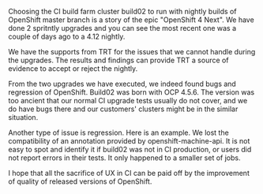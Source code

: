 Choosing the CI build farm cluster build02 to run with nightly builds of OpenShift master branch is a story of the epic "OpenShift 4 Next".
We have done 2 spritntly upgrades and you can see the most recent one was a couple of days ago to a 4.12 nightly.

We have the supports from TRT for the issues that we cannot handle during the upgrades.
The results and findings can provide TRT a source of evidence to accept or reject the nightly.

From the two upgrades we have executed, we indeed found bugs and regression of OpenShift.
Build02 was born with OCP 4.5.6. The version was too ancient that our normal CI upgrade tests usually do not cover, and we do have bugs there and our customers' clusters might be in the similar situation.

Another type of issue is regression.
Here is an example. We lost the compatibility of an annotation provided by openshift-machine-api.
It is not easy to spot and identify it if build02 was not in CI production, or users did not report errors in their tests.
It only happened to a smaller set of jobs.

I hope that all the sacrifice of UX in CI can be paid off by the improvement of quality of released versions of OpenShift.
